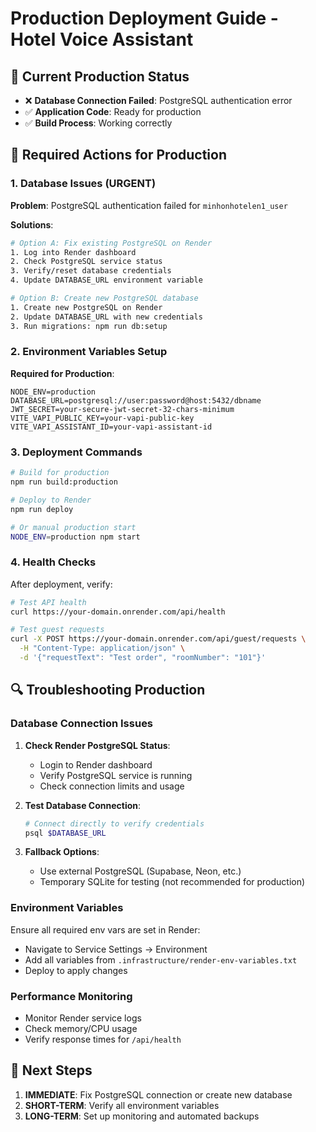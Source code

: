 # Production Deployment Guide - Hotel Voice Assistant

## 🚀 Current Production Status

- ❌ **Database Connection Failed**: PostgreSQL authentication error
- ✅ **Application Code**: Ready for production
- ✅ **Build Process**: Working correctly

## 🔧 Required Actions for Production

### 1. Database Issues (URGENT)

**Problem**: PostgreSQL authentication failed for `minhonhotelen1_user`

**Solutions**:

```bash
# Option A: Fix existing PostgreSQL on Render
1. Log into Render dashboard
2. Check PostgreSQL service status
3. Verify/reset database credentials
4. Update DATABASE_URL environment variable

# Option B: Create new PostgreSQL database
1. Create new PostgreSQL on Render
2. Update DATABASE_URL with new credentials
3. Run migrations: npm run db:setup
```

### 2. Environment Variables Setup

**Required for Production**:

```env
NODE_ENV=production
DATABASE_URL=postgresql://user:password@host:5432/dbname
JWT_SECRET=your-secure-jwt-secret-32-chars-minimum
VITE_VAPI_PUBLIC_KEY=your-vapi-public-key
VITE_VAPI_ASSISTANT_ID=your-vapi-assistant-id
```

### 3. Deployment Commands

```bash
# Build for production
npm run build:production

# Deploy to Render
npm run deploy

# Or manual production start
NODE_ENV=production npm start
```

### 4. Health Checks

After deployment, verify:

```bash
# Test API health
curl https://your-domain.onrender.com/api/health

# Test guest requests
curl -X POST https://your-domain.onrender.com/api/guest/requests \
  -H "Content-Type: application/json" \
  -d '{"requestText": "Test order", "roomNumber": "101"}'
```

## 🔍 Troubleshooting Production

### Database Connection Issues

1. **Check Render PostgreSQL Status**:
   - Login to Render dashboard
   - Verify PostgreSQL service is running
   - Check connection limits and usage

2. **Test Database Connection**:

   ```bash
   # Connect directly to verify credentials
   psql $DATABASE_URL
   ```

3. **Fallback Options**:
   - Use external PostgreSQL (Supabase, Neon, etc.)
   - Temporary SQLite for testing (not recommended for production)

### Environment Variables

Ensure all required env vars are set in Render:

- Navigate to Service Settings → Environment
- Add all variables from `.infrastructure/render-env-variables.txt`
- Deploy to apply changes

### Performance Monitoring

- Monitor Render service logs
- Check memory/CPU usage
- Verify response times for `/api/health`

## 🎯 Next Steps

1. **IMMEDIATE**: Fix PostgreSQL connection or create new database
2. **SHORT-TERM**: Verify all environment variables
3. **LONG-TERM**: Set up monitoring and automated backups
